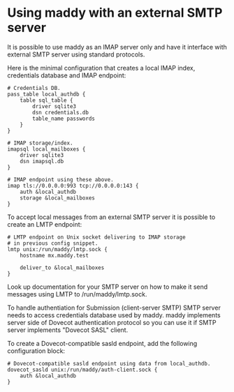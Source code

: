 # Using maddy with an external SMTP server

It is possible to use maddy as an IMAP server only
and have it interface with external SMTP server using
standard protocols.

Here is the minimal configuration that creates
a local IMAP index, credentials database and IMAP
endpoint:
```
# Credentials DB.
pass_table local_authdb {
    table sql_table {
        driver sqlite3
        dsn credentials.db
        table_name passwords
    }
}

# IMAP storage/index.
imapsql local_mailboxes {
    driver sqlite3
    dsn imapsql.db
}

# IMAP endpoint using these above.
imap tls://0.0.0.0:993 tcp://0.0.0.0:143 {
    auth &local_authdb
    storage &local_mailboxes
}
```

To accept local messages from an external SMTP server
it is possible to create an LMTP endpoint:
```
# LMTP endpoint on Unix socket delivering to IMAP storage
# in previous config snippet.
lmtp unix:/run/maddy/lmtp.sock {
    hostname mx.maddy.test

    deliver_to &local_mailboxes
}
```

Look up documentation for your SMTP server on how to make it
send messages using LMTP to /run/maddy/lmtp.sock.

To handle authentiation for Submission (client-server SMTP) SMTP server
needs to access credentials database used by maddy. maddy implements
server side of Dovecot authentication protocol so you can use
it if SMTP server implements "Dovecot SASL" client.

To create a Dovecot-compatible sasld endpoint, add the following configuration
block:
```
# Dovecot-compatible sasld endpoint using data from local_authdb.
dovecot_sasld unix:/run/maddy/auth-client.sock {
    auth &local_authdb
}
```
